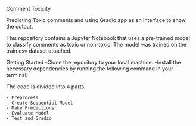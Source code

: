 Comment Toxicity 

Predicting Toxic comments and using Gradio app as an interface to show the output.

This repository contains a Jupyter Notebook that uses a pre-trained model to classify comments as toxic or non-toxic. The model was trained on the train.csv dataset attached.


Getting Started
 -Clone the repository to your local machine.
 -Install the necessary dependencies by running the following command in your terminal:

The code is divided into 4 parts:

	- Preprocess
	- Create Sequential Model
	- Make Predictions
	- Evaluate Model
	- Test and Gradio
